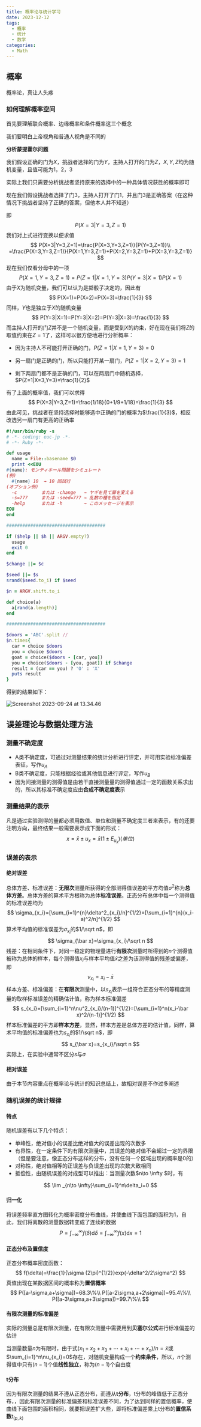 ```yaml
---
title: 概率论与统计学习 
date: 2023-12-12
tags: 
  - 概率 
  - 统计
  - 数学
categories: 
  - Math
---
```

## 概率

概率论，真让人头疼

<!-- more -->

### 如何理解概率空间

首先要理解联合概率、边缘概率和条件概率这三个概念

我们要明白上帝视角和普通人视角是不同的

**分析蒙提霍尔问题**

我们假设正确的门为$X$，挑战者选择的门为$Y$，主持人打开的门为$Z$，$X, Y, Z$均为随机变量，且值可能为1，2，3

实际上我们只需要分析挑战者坚持原来的选择中的一种具体情况获胜的概率即可

现在我们假设挑战者选择了门3，主持人打开了门1，并且门3是正确答案（在这种情况下挑战者坚持了正确的答案，但他本人并不知道）

即
$$
P(X=3|Y=3,Z=1)
$$
我们对上式进行变换以便求值
$$
P(X=3|Y=3,Z=1)=\frac{P(X=3,Y=3,Z=1)}{P(Y=3,Z=1)}\\
=\frac{P(X=3,Y=3,Z=1)}{P(X=1,Y=3,Z=1)+P(X=2,Y=3,Z=1)+P(X=3,Y=3,Z=1)}
$$
现在我们仅看分母中的一项
$$
P(X=1,Y=3,Z=1)=P(Z=1|X=1,Y=3)P(Y=3|X=1)P(X=1)
$$
由于$X$为随机变量，我们可以认为是掷骰子决定的，因此有
$$
P(X=1)=P(X=2)=P(X=3)=\frac{1}{3}
$$
同样，$Y$也是独立于$X$的随机变量
$$
P(Y=3|X=1)=P(Y=3|X=2)=P(Y=3|X=3)=\frac{1}{3}
$$
而主持人打开的门$Z$并不是一个随机变量，而是受到$X$的约束，好在现在我们将$Z$的取值约束在$Z=1$了，这样可以很方便地进行分析概率：

- 因为主持人不可能打开正确的门，$P(Z=1|X=1,Y=3)=0$

- 另一扇门是正确的门，所以只能打开某一扇门，$P(Z=1|X=2,Y=3)=1$
- 剩下两扇门都不是正确的门，可以在两扇门中随机选择，$P(Z=1|X=3,Y=3)=\frac{1}{2}$

有了上面的概率值，我们可以求得
$$
P(X=3|Y=3,Z=1)=\frac{1/18}{0+1/9+1/18}=\frac{1}{3}
$$
由此可见，挑战者在坚持选择时能够选中正确的门的概率为$\frac{1}{3}$，相反改选另一扇门有更高的正确率

```ruby
#!/usr/bin/ruby -s
# -*- coding: euc-jp -*-
# -*- Ruby -*-

def usage
  name = File::basename $0
  print <<EOU
#{name}: モンティホール問題をシミュレート
(例)
  #{name} 10  → 10 回試行
(オプション例)
  -c         または -change   → ヤギを見て扉を変える
  -s=777     または -seed=777 → 乱数の種を指定
  -help      または -h        → このメッセージを表示
EOU
end

#####################################

if ($help || $h || ARGV.empty?)
  usage
  exit 0
end

$change ||= $c

$seed ||= $s
srand($seed.to_i) if $seed

$n = ARGV.shift.to_i

def choice(a)
  a[rand(a.length)]
end

#####################################

$doors = 'ABC'.split //
$n.times{
  car = choice $doors
  you = choice $doors
  goat = choice($doors - [car, you])
  you = choice($doors - [you, goat]) if $change
  result = (car == you) ? 'O' : 'X'
  puts result
}
```

得到的结果如下：

![Screenshot 2023-09-24 at 13.34.46](https://mdstore.oss-cn-beijing.aliyuncs.com/Screenshot%202023-09-24%20at%2013.34.46.png)



## 误差理论与数据处理方法

### 测量不确定度

- A类不确定度，可通过对测量结果的统计分析进行评定，并可用实验标准偏差表征，写作$u_A$
- B类不确定度，只能根据经验或其他信息进行评定，写作$u_B$
- 因为间接测量的测得值是由若干直接测量量的测得值通过一定的函数关系求出的，所以其标准不确定度应由**合成不确定度表**示

### 测量结果的表示

凡是通过实验测得的量都必须用数值、单位和测量不确定度三者来表示，有的还要注明方向，最终结果一般需要表示成下面的形式：
$$
x=\bar x\pm u_x=\bar x(1\pm E_{u_x})(单位)
$$

### 误差的表示

#### 绝对误差

总体方差、标准误差：**无限次**测量所获得的全部测得值误差的平方均值$\sigma^2$称为**总体方差**。总体方差的算术平方根称为总体**标准误差**。正态分布总体中每一个测得值的标准误差均为
$$
\sigma_{x_i}=[\sum_{i=1}^{n}\delta^2_{x_i}/n]^{1/2}=[\sum_{i=1}^{n}(x_i-a)^2/n]^{1/2}
$$
算术平均值的标准误差为$\sigma_{x_i}$的$1/\sqrt n$，即
$$
\sigma_{\bar x}=\sigma_{x_i}/\sqrt n
$$
残差：在相同条件下，对同一稳定的物理量进行**有限次**测量时所得到的$n$个测得值被称为总体的样本，每个测得值$x_i$与样本平均值$\bar x$之差为该测得值的残差或偏差，即
$$
ν_{x_i}=x_i-\bar x
$$
样本方差、标准偏差：在**有限次**测量中，以$s_{x_i}$表示一组符合正态分布的等精度测量的取样标准误差的精确估计值，称为样本标准偏差
$$
s_{x_i}=[\sum_{i=1}^n\nu^2_{x_i}/(n-1)]^{1/2}=[\sum_{i=1}^n(x_i-\bar x)^2/(n-1)]^{1/2}
$$
样本标准偏差的平方即**样本方差**，显然，样本方差是总体方差的估计值，同样，算术平均值的标准偏差也为$s_{x_i}$的$1/\sqrt n$，即
$$
s_{\bar x}=s_{x_i}/\sqrt n
$$
实际上，在实验中通常不区分$s$与$\sigma$

#### 相对误差

由于本节内容重点在概率论与统计的知识总结上，故相对误差不作过多阐述

### 随机误差的统计规律

#### 特点

随机误差有以下几个特点：

- 单峰性，绝对值小的误差比绝对值大的误差出现的次数多
- 有界性，在一定条件下的有限次测量中，其误差的绝对值不会超过一定的界限（但是要注意，像正态分布这样的分布，没有任何一个区域出现的概率是0的）
- 对称性，绝对值相等的正误差与负误差出现的次数大致相同
- 抵偿性，由随机误差的对成型可以推出：当测量次数$n\to \infty $时，有

$$
\lim _{n\to \infty}\sum_{i=1}^n\delta_i=0
$$

#### 归一化

将误差频率直方图转化为概率密度分布曲线，并使曲线下面包围的面积为1，自此，我们将离散的测量数据转变成了连续的数据
$$
P=\int_{-\infty}^\infty f(\delta)\mathrm{d}\delta=\int_{-\infty}^\infty f(x)\mathrm{d}x=1
$$

#### 正态分布及置信度

正态分布概率密度函数：
$$
f(\delta)=\frac{1}{\sigma (2\pi)^{1/2}}exp(-\delta^2/2\sigma^2)
$$
真值出现在某数据区间的概率称为**置信概率**
$$
P([a-\sigma,a+\sigma])=68.3\%\\
P([a-2\sigma,a+2\sigma])=95.4\%\\
P([a-3\sigma,a+3\sigma])=99.7\%\\
$$

#### 有限次测量的标准偏差

实际的测量总是有限次测量，在有限次测量中需要用到**贝塞尔公式**进行标准偏差的估计

当测量数量$n$为有限时，由于式$(x_1+x_2+x_3+\cdots+x_i+\cdots+x_n)/n=\bar x$或$\sum_{i=1}^n\nu_{x_i}=0$存在，对随机变量构成一个**约束条件**，所以，$n$个测得值中只有$(n-1)$个值**线性独立**，称为$(n-1)$个自由度

#### t分布

因为有限次测量的结果不遵从正态分布，而遵从**t分布**，t分布的峰值低于正态分布，，因此有限次测量的标准偏差和标准误差不同，为了达到同样的置信概率，使曲线下面包围的面积相同，就要把误差扩大些，即将标准偏差乘上t分布的**置信系数**$t_{(p,k)}$


